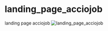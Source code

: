 # landing_page_acciojob
 landing page acciojob
![landing_page_acciojob](https://github.com/user-attachments/assets/acbda131-bd9d-4e1d-97e3-70e2c935a8bf)
